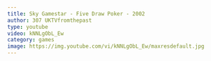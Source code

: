 ```yaml
---
title: Sky Gamestar - Five Draw Poker - 2002
author: 307 UKTVfromthepast
type: youtube
video: kNNLgObL_Ew
category: games
image: https://img.youtube.com/vi/kNNLgObL_Ew/maxresdefault.jpg
---
```

